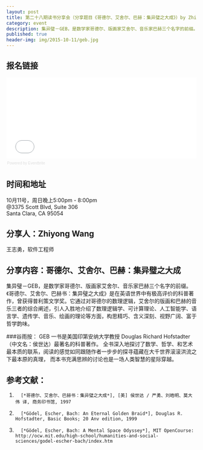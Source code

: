 ```yaml
---
layout: post
title: 第二十八期读书分享会（分享题目《哥德尔、艾舍尔、巴赫：集异璧之大成》）by Zhiyong Wang
category: event
description: 集异璧－GEB，是数学家哥德尔、版画家艾舍尔、音乐家巴赫三个名字的前缀。《哥德尔、艾舍尔、巴赫书：集异璧之大成》是在英语世界中有极高评价的科普著作，曾获得普利策文学奖。它通过对哥德尔的数理逻辑，艾舍尔的版画和巴赫的音乐三者的综合阐述，引人入胜地介绍了数理逻辑学、可计算理论、人工智能学、语言学、遗传学、音乐、绘画的理论等方面，构思精巧、含义深刻、视野广阔、富于哲学韵味。
published: true
header-img: img/2015-10-11/geb.jpg 
---
```


## 报名链接
<div style="width:100%; text-align:left;" ><iframe  src="//eventbrite.com/tickets-external?eid=18944526589&ref=etckt" frameborder="0" height="214" width="100%" vspace="0" hspace="0" marginheight="5" marginwidth="5" scrolling="auto" allowtransparency="true"></iframe><div style="font-family:Helvetica, Arial; font-size:10px; padding:5px 0 5px; margin:2px; width:100%; text-align:left;" ><a class="powered-by-eb" style="color: #dddddd; text-decoration: none;" target="_blank" href="http://www.eventbrite.com/r/etckt">Powered by Eventbrite</a></div></div>


## 时间和地址
10月11号，周日晚上5:00pm - 8:00pm  
@3375 Scott Blvd, Suite 306  
Santa Clara, CA 95054

## 分享人：Zhiyong Wang
王志勇，软件工程师

## 分享内容：哥德尔、艾舍尔、巴赫：集异璧之大成

集异璧－GEB，是数学家哥德尔、版画家艾舍尔、音乐家巴赫三个名字的前缀。《哥德尔、艾舍尔、巴赫书：集异璧之大成》是在英语世界中有极高评价的科普著作，曾获得普利策文学奖。它通过对哥德尔的数理逻辑，艾舍尔的版画和巴赫的音乐三者的综合阐述，引人入胜地介绍了数理逻辑学、可计算理论、人工智能学、语言学、遗传学、音乐、绘画的理论等方面，构思精巧、含义深刻、视野广阔、富于哲学韵味。

###谷雨按：
GEB 一书是美国印第安纳大学教授 Douglas Richard Hofstadter（中文名：侯世达）最著名的科普著作。
全书深入地探讨了数学、哲学、和艺术最本质的联系，阅读的感觉如同跟随作者一步步的探寻蕴藏在大千世界滚滚洪流之下最本原的真理，
而本书充满思辨的讨论也是一场人类智慧的星际穿越。

## 参考文献：

1.       [*哥德尔、艾舍尔、巴赫书：集异璧之大成*], [美] 侯世达 / 严勇、刘皓明、莫大伟 译, 商务印书馆, 1997

2.       [*Gödel, Escher, Bach: An Eternal Golden Braid*], Douglas R. Hofstadter, Basic Books; 20 Anv edition, 1999

3.       [*Gödel, Escher, Bach: A Mental Space Odyssey*], MIT OpenCourse: http://ocw.mit.edu/high-school/humanities-and-social-sciences/godel-escher-bach/index.htm
